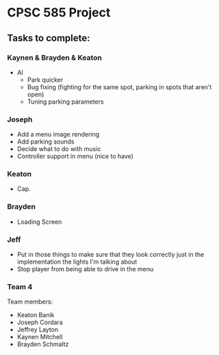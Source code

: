 # CPSC 585 Project
## Tasks to complete:

### Kaynen & Brayden & Keaton
- AI
  - Park quicker
  - Bug fixing (fighting for the same spot, parking in spots that aren't open)
  - Tuning parking parameters


### Joseph
- Add a menu image rendering
- Add parking sounds
- Decide what to do with music
- Controller support in menu (nice to have)

### Keaton
- Cap. 

### Brayden
- Loading Screen

### Jeff
- Put in those things to make sure that they look correctly just in the implementation the lights I'm talking about
- Stop player from being able to drive in the menu


### Team 4

Team members:
- Keaton Banik
- Joseph Cordara
- Jeffrey Layton
- Kaynen Mitchell
- Brayden Schmaltz
